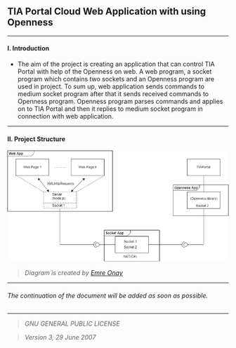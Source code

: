 
## TIA Portal Cloud Web Application with using Openness

---

#### I. Introduction

* The aim of the project is creating an application that can control TIA Portal with help of the Openness on web.
A web program, a socket program which contains two sockets and an Openness program are used in project. 
To sum up, web application sends commands to medium socket program after that it sends received commands to Openness program. 
Openness program parses commands and applies on to TIA Portal 
and then it replies to medium socket program in connection with web application.
---

#### II.  Project Structure

![](https://github.com/elifkoseler/Openness-Tool/blob/master/project_structure.png "Main Diagram of the project")

> *Diagram is created by [Emre Onay](https://github.com/onayem)*

---


###### *The continuation of the document will be added as soon as possible.*

---

> *GNU GENERAL PUBLIC LICENSE*

> *Version 3, 29 June 2007*
